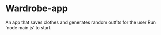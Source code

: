 # Wardrobe-app
An app that saves clothes and generates random outfits for the user
Run 'node main.js' to start.
